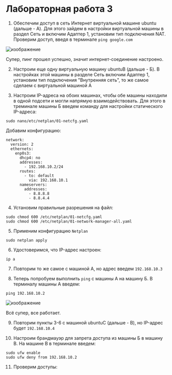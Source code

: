 # Лабораторная работа 3

1. Обеспечим доступ в сеть Интернет виртуальной машине ubuntu (дальше - А). Для этого зайдем в настройки виртуальной машины в раздел Сеть и включим Адаптер 1, установим тип подключения NAT. Проверим доступ, введя в терминале `ping google.com`

![изображение](https://github.com/user-attachments/assets/90c5178a-aa07-47bb-be0c-549af6d25156)

Супер, пинг прошел успешно, значит интернет-соединение настроено.

2. Настроим еще одну виртуальную машину ubuntuB (дальше - Б). В настройках этой машины в разделе Сеть включим Адаптер 1, установим тип подключения "Внутренняя сеть", то же самое сделаем с виртуальной машиной А

3. Настроим IP-адреса на обоих машинах, чтобы обе машины находили в одной подсети и могли напрямую взаимодействовать. Для этого в треминале машины Б введем команду для настройки статического IP-адреса:

```
sudo nano/etc/netplan/01-netcfg.yaml
```
Добавим конфигурацию:

```
network:
  version: 2
  ethernets:
    enp0s3:
      dhcp4: no
      addresses:
        - 192.168.10.2/24
      routes:
        - to: default
          via: 192.168.10.1
      nameservers:
        addresses:
          - 8.8.8.8
          - 8.8.4.4
```
4. Установим правильные разрешения на файл:

```
sudo chmod 600 /etc/netplan/01-netcfg.yaml
sudo chmod 600 /etc/netplan/01-network-manager-all.yaml
```

5. Применим конфигурацию `Netplan`

```
sudo netplan apply
```

6. Удостоверимся, что IP-адрес настроен:

```
ip a
```

7. Повторим то же самое с машиной А, но адрес введем `192.168.10.3`

8. Теперь попробуем выполнить `ping` с машины А на машину Б. В терминалу машины А введем:

```
ping 192.168.10.2
```

![изображение](https://github.com/user-attachments/assets/27cb1c75-98af-439c-b610-577cf41352a4)

Всё супер, все работает.

9. Повторим пункты 3-6 с машиной ubuntuC (дальше - В), но IP-адрес будет `192.168.10.4`

10. Настроим брандмауэр для запрета доступа из машины Б в машину В. На машине В в терминале введем:

```
sudo ufw enable
sudo ufw deny from 192.168.10.2
```

11. Проверим доступы:


